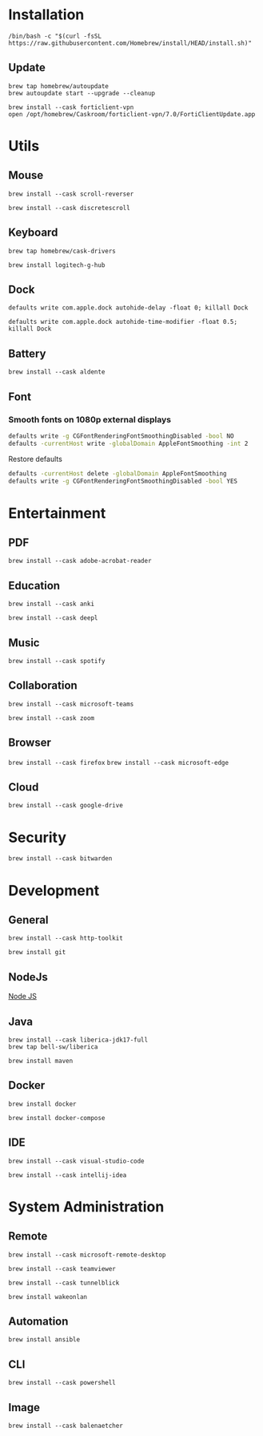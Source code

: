 # Installation

`/bin/bash -c "$(curl -fsSL https://raw.githubusercontent.com/Homebrew/install/HEAD/install.sh)"`

## Update

```shell
brew tap homebrew/autoupdate
brew autoupdate start --upgrade --cleanup
```

```shell
brew install --cask forticlient-vpn
open /opt/homebrew/Caskroom/forticlient-vpn/7.0/FortiClientUpdate.app
```

# Utils

## Mouse

`brew install --cask scroll-reverser`

`brew install --cask discretescroll`

## Keyboard

`brew tap homebrew/cask-drivers`

`brew install logitech-g-hub`

## Dock

`defaults write com.apple.dock autohide-delay -float 0; killall Dock`

`defaults write com.apple.dock autohide-time-modifier -float 0.5; killall Dock`

## Battery

`brew install --cask aldente`

## Font

### Smooth fonts on 1080p external displays

```bash
defaults write -g CGFontRenderingFontSmoothingDisabled -bool NO
defaults -currentHost write -globalDomain AppleFontSmoothing -int 2
```

Restore defaults

```bash
defaults -currentHost delete -globalDomain AppleFontSmoothing
defaults write -g CGFontRenderingFontSmoothingDisabled -bool YES
```


# Entertainment

## PDF

`brew install --cask adobe-acrobat-reader`

## Education

`brew install --cask anki`

`brew install --cask deepl`

## Music

`brew install --cask spotify`

## Collaboration

`brew install --cask microsoft-teams`

`brew install --cask zoom`

## Browser

`brew install --cask firefox`
`brew install --cask microsoft-edge`

## Cloud

`brew install --cask google-drive`

# Security

`brew install --cask bitwarden`

# Development

## General

`brew install --cask http-toolkit`

`brew install git`

## NodeJs

[Node JS](../linux/apt/nodejs.md)

## Java

```shell
brew install --cask liberica-jdk17-full
brew tap bell-sw/liberica
```

`brew install maven`

## Docker

`brew install docker`

`brew install docker-compose`

## IDE

`brew install --cask visual-studio-code`

`brew install --cask intellij-idea`

# System Administration

## Remote

`brew install --cask microsoft-remote-desktop`

`brew install --cask teamviewer`

`brew install --cask tunnelblick`

`brew install wakeonlan`

## Automation

`brew install ansible`

## CLI

`brew install --cask powershell`

## Image

`brew install --cask balenaetcher`
